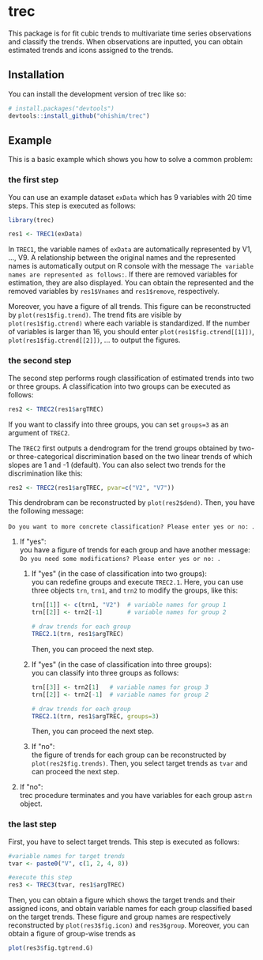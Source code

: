 
# trec

<!-- badges: start -->
<!-- badges: end -->

This package is for fit cubic trends to multivariate time series observations and classify the trends.
When observations are inputted, you can obtain estimated trends and icons assigned to the trends.

## Installation

You can install the development version of trec like so:

``` r
# install.packages("devtools")
devtools::install_github("ohishim/trec")
```

## Example

This is a basic example which shows you how to solve a common problem:

### the first step

You can use an example dataset `exData` which has 9 variables with 20 time steps.
This step is executed as follows:

``` r
library(trec)

res1 <- TREC1(exData)
```
In `TREC1`, the variable names of `exData` are automatically represented by V1, ..., V9.
A relationship between the original names and the represented names is automatically output on R console with the message `The variable names are represented as follows:`.
If there are removed variables for estimation, they are also displayed.
You can obtain the represented and the removed variables by `res1$Vnames` and `res1$remove`, respectively.

Moreover, you have a figure of all trends.
This figure can be reconstructed by `plot(res1$fig.trend)`.
The trend fits are visible by `plot(res1$fig.ctrend)` where each variable is standardized.
If the number of variables is larger than 16, you should enter `plot(res1$fig.ctrend[[1]])`, `plot(res1$fig.ctrend[[2]])`, ... to output the figures.

### the second step

The second step performs rough classification of estimated trends into two or three groups.
A classification into two groups can be executed as follows:

``` r
res2 <- TREC2(res1$argTREC)
```
If you want to classify into three groups, you can set `groups=3` as an argument of `TREC2`.

The `TREC2` first outputs a dendrogram for the trend groups obtained by two- or three-categorical discrimination based on the two linear trends of which slopes are 1 and -1 (default).
You can also select two trends for the discrimination like this:
``` r
res2 <- TREC2(res1$argTREC, pvar=c("V2", "V7"))
```
This dendrobram can be reconstructed by `plot(res2$dend)`.
Then, you have the following message:  

`Do you want to more concrete classification? Please enter yes or no: `.  


1. If "yes":  
  you have a figure of trends for each group and have another message: 
  `Do you need some modifications? Please enter yes or no: `.  
    1. If "yes" (in the case of classification into two groups):   
      you can redefine groups and execute `TREC2.1`.
      Here, you can use three objects `trn`, `trn1`, and `trn2` to modify the groups, like this:

        ``` r
        trn[[1]] <- c(trn1, "V2")  # variable names for group 1
        trn[[2]] <- trn2[-1]       # variable names for group 2
        
        # draw trends for each group
        TREC2.1(trn, res1$argTREC)
        ```
        Then, you can proceed the next step.
    1. If "yes" (in the case of classification into three groups):  
      you can classify into three groups as follows:  

        ``` r
        trn[[3]] <- trn2[1]   # variable names for group 3
        trn[[2]] <- trn2[-1]  # variable names for group 2
        
        # draw trends for each group
        TREC2.1(trn, res1$argTREC, groups=3)
        ```
        Then, you can proceed the next step.
    1. If "no":   
      the figure of trends for each group can be reconstructed by `plot(res2$fig.trends)`.
      Then, you select target trends as `tvar` and can proceed the next step.
      
1. If "no":  
  trec procedure terminates and you have variables for each group as`trn` object.

### the last step

First, you have to select target trends.
This step is executed as follows:

``` r
#variable names for target trends
tvar <- paste0("V", c(1, 2, 4, 8))

#execute this step
res3 <- TREC3(tvar, res1$argTREC)
```

Then, you can obtain a figure which shows the target trends and their assigned icons, and obtain variable names for each group classified based on the target trends.
These figure and group names are respectively reconstructed by `plot(res3$fig.icon)` and `res3$group`.
Moreover, you can obtain a figure of group-wise trends as

``` r
plot(res3$fig.tgtrend.G)
```
